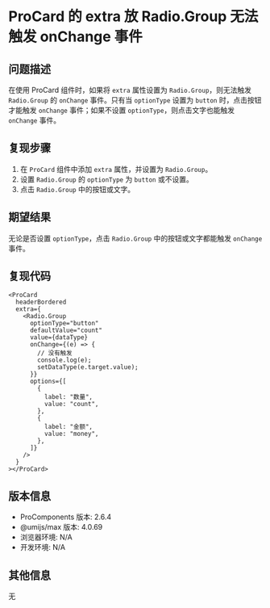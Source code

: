 # ProCard 的 extra 放 Radio.Group 无法触发 onChange 事件

## 问题描述

在使用 ProCard 组件时，如果将 `extra` 属性设置为 `Radio.Group`，则无法触发 `Radio.Group` 的 `onChange` 事件。只有当 `optionType` 设置为 `button` 时，点击按钮才能触发 `onChange` 事件；如果不设置 `optionType`，则点击文字也能触发 `onChange` 事件。

## 复现步骤

1. 在 `ProCard` 组件中添加 `extra` 属性，并设置为 `Radio.Group`。
2. 设置 `Radio.Group` 的 `optionType` 为 `button` 或不设置。
3. 点击 `Radio.Group` 中的按钮或文字。

## 期望结果

无论是否设置 `optionType`，点击 `Radio.Group` 中的按钮或文字都能触发 `onChange` 事件。

## 复现代码

```tsx
<ProCard
  headerBordered
  extra={
    <Radio.Group
      optionType="button"
      defaultValue="count"
      value={dataType}
      onChange={(e) => {
        // 没有触发
        console.log(e);
        setDataType(e.target.value);
      }}
      options={[
        {
          label: "数量",
          value: "count",
        },
        {
          label: "金额",
          value: "money",
        },
      ]}
    />
  }
></ProCard>
```

## 版本信息

- ProComponents 版本: 2.6.4
- @umijs/max 版本: 4.0.69
- 浏览器环境: N/A
- 开发环境: N/A

## 其他信息

无
